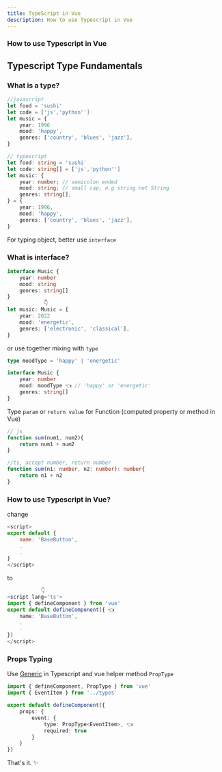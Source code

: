 ```yaml
---
title: TypeScript in Vue
description: How to use Typescript in Vue
---
```


<div class="text-center">
  <!-- You can use Vue components inside markdown -->
  <carbon-dicom-overlay class="text-4xl -mb-6 m-auto" />
  <h3>How to use Typescript in Vue</h3>
</div>

## Typescript Type Fundamentals

### What is a type?

```typescript
//javascript
let food = 'sushi'
let code = ['js','python'']
let music = {
    year: 1996
    mood: 'happy',
    genres: ['country', 'blues', 'jazz'],
}

// typescript
let food: string = 'sushi'
let code: string[] = ['js','python'']
let music: {
    year: number; // semicolon ended
    mood: string; // small cap, e.g string not String
    genres: string[];
} = {
    year: 1996,
    mood: 'happy',
    genres: ['country', 'blues', 'jazz'],
} 
```

For typing object, better use `interface`

### What is interface?


```typescript
interface Music {
    year: number
    mood: string
    genres: string[]
}
            👇
let music: Music = {
    year: 2022
    mood: 'energetic',
    genres: ['electronic', 'classical'],
}

```

or use together mixing with `type`


```typescript
type moodType = 'happy' | 'energetic'

interface Music {
    year: number
    mood: moodType 👈 // 'happy' or 'energetic'
    genres: string[]
}
```

Type `param` or `return value` for Function (computed property or method in Vue)

```typescript
// js
function sum(num1, num2){
    return num1 + num2
}

//ts, accept number, return number
function sum(n1: number, n2: number): number{
    return n1 + n2
}

```

### How to use Typescript in Vue?

change

```javascript
<script>
export default {
    name: 'BaseButton',
    .
    .
}
</script>
```
to
```typescript
           👇
<script lang='ts'>
import { defineComponent } from 'vue'
export default defineComponent({ 👈
    name: 'BaseButton',
    .
    .
})
</script>
```

### Props Typing
Use [Generic](https://www.typescriptlang.org/docs/handbook/2/generics.html) in Typescript and vue helper method `PropType`
```typescript
import { defineComponent, PropType } from 'vue'
import { EventItem } from '../types'

export default defineComponent({
    props: {
        event: {
            type: PropType<EventItem>, 👈
            required: true
        }
    }
})
```

That's it. ✨

